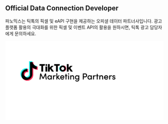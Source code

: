 ## Official Data Connection Developer

파노믹스는 틱톡의 픽셀 및 eAPI 구현을 제공하는 오피셜 데이터 파트너사입니다. 광고 플랫폼 활용의 극대화를 위한 픽셀 및 이벤트 API의 활용을 원하시면, 틱톡 광고 담당자에게 문의하세요.

![Product Image](images/TTMarketingPartnersLogo.png)
